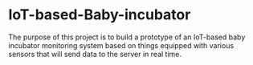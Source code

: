 # IoT-based-Baby-incubator
The purpose of this project is to build a prototype of an IoT-based baby incubator monitoring system based on things equipped with various sensors that will send data to the server in real time.
